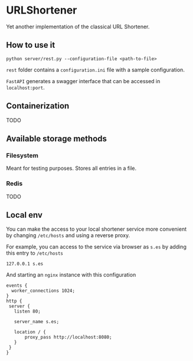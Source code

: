 # URLShortener
Yet another implementation of the classical URL Shortener.

## How to use it
```
python server/rest.py --configuration-file <path-to-file>
```
`rest` folder contains a `configuration.ini` file with a sample configuration.

`FastAPI` generates a swagger interface that can be accessed in `localhost:port`. 

## Containerization
TODO

## Available storage methods

### Filesystem
Meant for testing purposes. Stores all entries in a file.

### Redis
TODO


## Local env
You can make the access to your local shortener service more convenient by changing `/etc/hosts` and using a reverse proxy.

For example, you can access to the service via browser as `s.es` by adding this entry to `/etc/hosts`

```
127.0.0.1 s.es
```

And starting an `nginx` instance with this configuration

```
events {
  worker_connections 1024;
}
http {
 server {
   listen 80;

   server_name s.es;
 
   location / {
       proxy_pass http://localhost:8080;
   }
 }
}
```